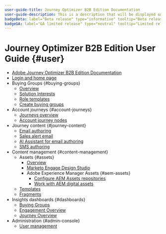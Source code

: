 ```yaml
---
user-guide-title: Journey Optimizer B2B Edition Documentation
user-guide-description: This is a description that will be displayed on the landing page.
badgeBeta: label="Beta release" type="informative" tooltip="Beta release documentation"
badgeGA: label="GA limited release" type="neutral" tooltip="Limited release GA documentation"
---
```


# Journey Optimizer B2B Edition User Guide {#user}

+ [Adobe Journey Optimizer B2B Edition Documentation](guide-overview.md)
+ [Login and home page](home-page.md)
+ Buying Groups {#buying-groups}
    + [Overview](./buying-groups/buying-groups-overview.md)
    + [Solution Interests](./buying-groups/solution-interests.md)
    + [Role templates](./buying-groups/buying-groups-role-templates.md)
    + [Create buying groups](./buying-groups/buying-groups-create.md)
+ Account journeys {#account-journeys}
    + [Journeys overview](./journeys/journey-overview.md)
    + [Account journey nodes](./journeys/journey-nodes.md)
+ Journey content {#journey-content}
    + [Email authoring](./content/email-authoring.md)
    + [Sales alert email](./content/sales-alert-email.md)
    + [AI Assistant for email authoring](./content/ai-assistant-emails.md)
    + [SMS authoring](./content/sms-authoring.md)
+ Content management {#content-management}
   + Assets {#assets}
      + [Overview](./content/assets-overview.md)
      + [Marketo Engage Design Studio](./content/marketo-engage-design-studio.md)
      + Adobe Experience Manager Assets {#aem-assets}
         + [Configure AEM Assets repositories](./content/configure-aem-repositories.md)
         + [Work with AEM digital assets](./content/aem-assets.md)
   + [Templates](./content/email-templates.md)
   + [Fragments](./content/fragments.md)
+ Insights dashboards {#dashboards}
    + [Buying Groups](./dashboards/buying-groups-dashboard.md)
    + [Engagement Overview](./dashboards/engagement-dashboard.md)
    + [Journey Overview](./dashboards/journeys-dashboard.md)
+ Administration {#admin-console}
    + [User management](./admin/user-management.md)
